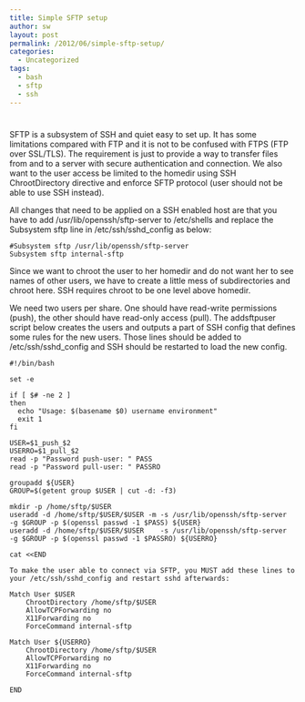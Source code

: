 ```yaml
---
title: Simple SFTP setup
author: sw
layout: post
permalink: /2012/06/simple-sftp-setup/
categories:
  - Uncategorized
tags:
  - bash
  - sftp
  - ssh
---
```

# 

SFTP is a subsystem of SSH and quiet easy to set up. It has some limitations compared with FTP and it is not to be confused with FTPS (FTP over SSL/TLS). The requirement is just to provide a way to transfer files from and to a server with secure authentication and connection. We also want to the user access be limited to the homedir using SSH ChrootDirectory directive and enforce SFTP protocol (user should not be able to use SSH instead).

All changes that need to be applied on a SSH enabled host are that you have to add /usr/lib/openssh/sftp-server to /etc/shells and replace the Subsystem sftp line in /etc/ssh/sshd_config as below:

    #Subsystem sftp /usr/lib/openssh/sftp-server
    Subsystem sftp internal-sftp
    

Since we want to chroot the user to her homedir and do not want her to see names of other users, we have to create a little mess of subdirectories and chroot here. SSH requires chroot to be one level above homedir.

We need two users per share. One should have read-write permissions (push), the other should have read-only access (pull). The addsftpuser script below creates the users and outputs a part of SSH config that defines some rules for the new users. Those lines should be added to /etc/ssh/sshd_config and SSH should be restarted to load the new config.

    #!/bin/bash
    
    set -e
    
    if [ $# -ne 2 ]
    then
      echo "Usage: $(basename $0) username environment"
      exit 1
    fi
    
    USER=$1_push_$2
    USERRO=$1_pull_$2
    read -p "Password push-user: " PASS
    read -p "Password pull-user: " PASSRO
    
    groupadd ${USER}
    GROUP=$(getent group $USER | cut -d: -f3)
    
    mkdir -p /home/sftp/$USER
    useradd -d /home/sftp/$USER/$USER -m -s /usr/lib/openssh/sftp-server
    -g $GROUP -p $(openssl passwd -1 $PASS) ${USER}
    useradd -d /home/sftp/$USER/$USER    -s /usr/lib/openssh/sftp-server
    -g $GROUP -p $(openssl passwd -1 $PASSRO) ${USERRO}
    
    cat <<END
    
    To make the user able to connect via SFTP, you MUST add these lines to
    your /etc/ssh/sshd_config and restart sshd afterwards:
    
    Match User $USER
        ChrootDirectory /home/sftp/$USER
        AllowTCPForwarding no
        X11Forwarding no
        ForceCommand internal-sftp
    
    Match User ${USERRO}
        ChrootDirectory /home/sftp/$USER
        AllowTCPForwarding no
        X11Forwarding no
        ForceCommand internal-sftp
    
    END
